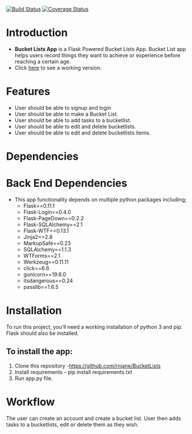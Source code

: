 [![Build Status](https://travis-ci.org/rnjane/BucketLists.svg?branch=master)](https://travis-ci.org/rnjane/BucketLists)
[![Coverage Status](https://coveralls.io/repos/github/rnjane/BucketLists/badge.svg?branch=develop)](https://coveralls.io/github/rnjane/BucketLists?branch=develop)
# Introduction

* **Bucket Lists App** is a Flask Powered Bucket Lists App. Bucket List app helps users record things they want to achieve or experience before reaching a certain age.
* Click [here](https://bucket-lists-app.herokuapp.com/register) to see a working version.
# Features
  * User should be able to signup and login
  * User should be able to make a Bucket List.
  * User should be able to add tasks to a bucketlist.
  * User should be able to edit and delete bucketlists.
  * User should be able to edit and delete bucketlists items.
  
# Dependencies

# Back End Dependencies
* This app functionality depends on multiple python packages including;
  * Flask==0.11.1
  * Flask-Login==0.4.0
  * Flask-PageDown==0.2.2
  * Flask-SQLAlchemy==2.1
  * Flask-WTF==0.13.1
  * Jinja2==2.8
  * MarkupSafe==0.23
  * SQLAlchemy==1.1.3
  * WTForms==2.1
  * Werkzeug==0.11.11
  * click==6.6
  * gunicorn==19.6.0
  * itsdangerous==0.24
  * passlib==1.6.5

# Installation
To run this project, you'll need a working installation of python 3 and pip. Flask should also be installed.

## To install the app:
1. Clone this repository -https://github.com/rnjane/BucketLists
2. Install requirements - pip install requirements.txt
3. Run app.py file.

# Workflow
The user can create an account and create a bucket list. User then adds tasks to a bucketlists, edit or delete them as they wish.


